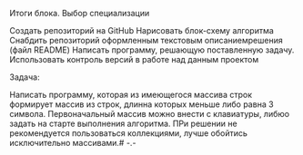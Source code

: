 Итоги блока. Выбор специализации

Создать репозиторий на GitHub
Нарисовать блок-схему алгоритма
Снабдить репозиторий оформленным текстовым описаниемрешения (файл README)
Написать программу, решающую поставленную задачу.
Использовать контроль версий в работе над данным проектом

Задача:

Написать программу, которая из имеющегося массива строк формирует массив из строк, длинна которых меньше либо равна 3 символа. Первоначальный массив можно внести с клавиатуры, либюо задать на старте выполнения алгоритма. ПРи решении не рекомендуется пользоваться коллекциями, лучше обойтись исключительно массивами.# -.-
